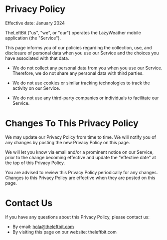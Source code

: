 # Privacy Policy

Effective date: January 2024

TheLeftBit ("us", "we", or "our") operates the LazyWeather mobile application (the "Service").

This page informs you of our policies regarding the collection, use, and disclosure of personal data when you use our Service and the choices you have associated with that data.

- We do not collect any personal data from you when you use our Service. Therefore, we do not share any personal data with third parties.

- We do not use cookies or similar tracking technologies to track the activity on our Service.

- We do not use any third-party companies or individuals to facilitate our Service.

# Changes To This Privacy Policy

We may update our Privacy Policy from time to time. We will notify you of any changes by posting the new Privacy Policy on this page.

We will let you know via email and/or a prominent notice on our Service, prior to the change becoming effective and update the "effective date" at the top of this Privacy Policy.

You are advised to review this Privacy Policy periodically for any changes. Changes to this Privacy Policy are effective when they are posted on this page.

# Contact Us

If you have any questions about this Privacy Policy, please contact us:

- By email: hola@theleftbit.com
- By visiting this page on our website: theleftbit.com
